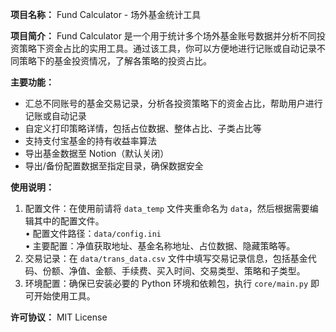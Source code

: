 **项目名称：** Fund Calculator - 场外基金统计工具

**项目简介：** 
Fund Calculator 是一个用于统计多个场外基金账号数据并分析不同投资策略下资金占比的实用工具。通过该工具，你可以方便地进行记账或自动记录不同策略下的基金投资情况，了解各策略的投资占比。

**主要功能：**
- 汇总不同账号的基金交易记录，分析各投资策略下的资金占比，帮助用户进行记账或自动记录
- 自定义打印策略详情，包括占位数据、整体占比、子类占比等
- 支持支付宝基金的持有收益率算法
- 导出基金数据至 Notion（默认关闭）
- 导出/备份配置数据至指定目录，确保数据安全

**使用说明：**
1. 配置文件：在使用前请将 `data_temp` 文件夹重命名为 `data`，然后根据需要编辑其中的配置文件。  
	•	配置文件路径：`data/config.ini`  
	•	主要配置：净值获取地址、基金名称地址、占位数据、隐藏策略等。
2. 交易记录：在 `data/trans_data.csv` 文件中填写交易记录信息，包括基金代码、份额、净值、金额、手续费、买入时间、交易类型、策略和子类型。
3. 环境配置：确保已安装必要的 Python 环境和依赖包，执行 `core/main.py` 即可开始使用工具。

**许可协议：** MIT License